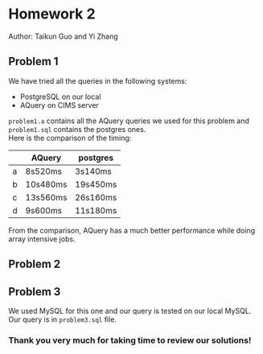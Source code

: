 Homework 2
==========

Author: Taikun Guo and Yi Zhang

## Problem 1  
We have tried all the queries in the following systems:  

- PostgreSQL on our local  
- AQuery on CIMS server  

`problem1.a` contains all the AQuery queries we used for this problem and `problem1.sql` contains the postgres ones.  
Here is the comparison of the timing:  

|   |AQuery  |postgres|
|---|--------|--------|
|a  |8s520ms |3s140ms |
|b  |10s480ms|19s450ms|
|c  |13s560ms|26s160ms|
|d  |9s600ms |11s180ms|

From the comparison, AQuery has a much better performance while doing array intensive jobs.

## Problem 2  

## Problem 3  
We used MySQL for this one and our query is tested on our local MySQL. Our query is in `problem3.sql` file.


### Thank you very much for taking time to review our solutions!